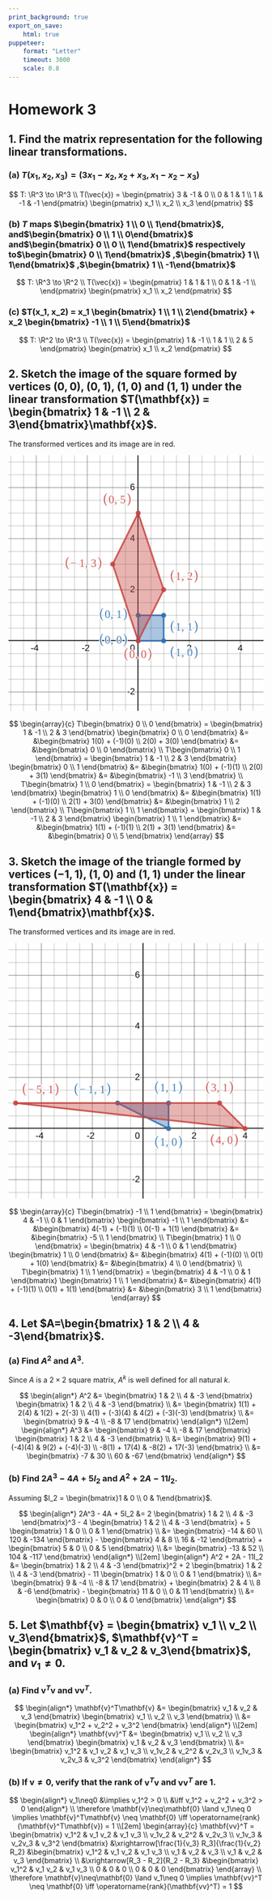 ```yaml
---
print_background: true
export_on_save:
    html: true
puppeteer:
    format: "Letter"
    timeout: 3000
    scale: 0.8
---
```


# Homework 3

## 1. Find the matrix representation for the following linear transformations.


### (a) $T(x_1, x_2, x_3) = (3x_1 - x_2, x_2 + x_3, x_1 - x_2 - x_3)$

$$
T: \R^3 \to \R^3 \\
T(\vec{x}) =
\begin{pmatrix}
    3 & -1 & 0 \\
    0 & 1 & 1 \\
    1 & -1 & -1
\end{pmatrix}
\begin{pmatrix}
    x_1 \\ x_2 \\ x_3
\end{pmatrix}
$$


### (b) $T$ maps $\begin{bmatrix}    1 \\ 0 \\ 1\end{bmatrix}$, and$\begin{bmatrix}    0 \\ 1 \\ 0\end{bmatrix}$ and$\begin{bmatrix}    0 \\ 0 \\ 1\end{bmatrix}$ respectively to$\begin{bmatrix}    0 \\ 1\end{bmatrix}$ ,$\begin{bmatrix}    1 \\ 1\end{bmatrix}$ ,$\begin{bmatrix}    1 \\ -1\end{bmatrix}$

$$
T: \R^3 \to \R^2 \\
T(\vec{x}) =
\begin{pmatrix}
    1 & 1 & 1 \\
    0 & 1 & -1 \\
\end{pmatrix}
\begin{pmatrix}
    x_1 \\ x_2
\end{pmatrix}
$$


### (c\) $T(x_1, x_2) = x_1 \begin{bmatrix}    1 \\ 1 \\ 2\end{bmatrix} + x_2 \begin{bmatrix}    -1 \\ 1 \\ 5\end{bmatrix}$

$$
T: \R^2 \to \R^3 \\
T(\vec{x}) =
\begin{pmatrix}
    1 & -1 \\
    1 & 1 \\
    2 & 5
\end{pmatrix}
\begin{pmatrix}
    x_1 \\ x_2
\end{pmatrix}
$$


##  2. Sketch the image of the square formed by vertices $(0, 0)$, $(0, 1)$, $(1, 0)$ and $(1, 1)$ under the linear transformation $T(\mathbf{x}) = \begin{bmatrix} 1 & -1 \\ 2 & 3\end{bmatrix}\mathbf{x}$.

The transformed vertices and its image are in red.

![](../assets/hw3_q2_plot.svg)

$$
\begin{array}{c}
    T\begin{bmatrix}
        0 \\ 0
    \end{bmatrix} =
    \begin{bmatrix}
        1 & -1 \\
        2 & 3
    \end{bmatrix}
    \begin{bmatrix}
        0 \\ 0
    \end{bmatrix}
    &=
    &\begin{bmatrix}
        1(0) + (-1)(0) \\
        2(0) + 3(0)
    \end{bmatrix}
    &=
    &\begin{bmatrix}
        0 \\ 0
    \end{bmatrix}
    \\
    T\begin{bmatrix}
        0 \\ 1
    \end{bmatrix} =
    \begin{bmatrix}
        1 & -1 \\
        2 & 3
    \end{bmatrix}
    \begin{bmatrix}
        0 \\ 1
    \end{bmatrix}
    &=
    &\begin{bmatrix}
        1(0) + (-1)(1) \\
        2(0) + 3(1)
    \end{bmatrix}
    &=
    &\begin{bmatrix}
        -1 \\ 3
    \end{bmatrix}
    \\
    T\begin{bmatrix}
        1 \\ 0
    \end{bmatrix} =
    \begin{bmatrix}
        1 & -1 \\
        2 & 3
    \end{bmatrix}
    \begin{bmatrix}
        1 \\ 0
    \end{bmatrix}
    &=
    &\begin{bmatrix}
        1(1) + (-1)(0) \\
        2(1) + 3(0)
    \end{bmatrix}
    &=
    &\begin{bmatrix}
        1 \\ 2
    \end{bmatrix}
    \\
    T\begin{bmatrix}
        1 \\ 1
    \end{bmatrix} =
    \begin{bmatrix}
        1 & -1 \\
        2 & 3
    \end{bmatrix}
    \begin{bmatrix}
        1 \\ 1
    \end{bmatrix}
    &=
    &\begin{bmatrix}
        1(1) + (-1)(1) \\
        2(1) + 3(1)
    \end{bmatrix}
    &=
    &\begin{bmatrix}
        0 \\ 5
    \end{bmatrix}
\end{array}
$$

##  3. Sketch the image of the triangle formed by vertices $(-1, 1)$, $(1, 0)$ and $(1, 1)$ under the linear transformation $T(\mathbf{x}) = \begin{bmatrix} 4 & -1 \\ 0 & 1\end{bmatrix}\mathbf{x}$.

The transformed vertices and its image are in red.

![](../assets/hw3_q3_plot.svg)

$$
\begin{array}{c}
    T\begin{bmatrix}
        -1 \\ 1
    \end{bmatrix} =
    \begin{bmatrix}
        4 & -1 \\
        0 & 1
    \end{bmatrix}
    \begin{bmatrix}
        -1 \\ 1
    \end{bmatrix}
    &=
    &\begin{bmatrix}
        4(-1) + (-1)(1) \\
        0(-1) + 1(1)
    \end{bmatrix}
    &=
    &\begin{bmatrix}
        -5 \\ 1
    \end{bmatrix}
    \\
    T\begin{bmatrix}
        1 \\ 0
    \end{bmatrix} =
    \begin{bmatrix}
        4 & -1 \\
        0 & 1
    \end{bmatrix}
    \begin{bmatrix}
        1 \\ 0
    \end{bmatrix}
    &=
    &\begin{bmatrix}
        4(1) + (-1)(0) \\
        0(1) + 1(0)
    \end{bmatrix}
    &=
    &\begin{bmatrix}
        4 \\ 0
    \end{bmatrix}
    \\
    T\begin{bmatrix}
        1 \\ 1
    \end{bmatrix} =
    \begin{bmatrix}
        4 & -1 \\
        0 & 1
    \end{bmatrix}
    \begin{bmatrix}
        1 \\ 1
    \end{bmatrix}
    &=
    &\begin{bmatrix}
        4(1) + (-1)(1) \\
        0(1) + 1(1)
    \end{bmatrix}
    &=
    &\begin{bmatrix}
        3 \\ 1
    \end{bmatrix}
\end{array}
$$


## 4. Let $A=\begin{bmatrix} 1 & 2 \\ 4 & -3\end{bmatrix}$.

### (a) Find $A^2$ and $A^3$.

Since $A$ is a $2\times 2$ square matrix, $A^k$ is well defined for all natural $k$.

$$
\begin{align*}
    A^2 &= \begin{bmatrix}
        1 & 2 \\
        4 & -3
    \end{bmatrix}
    \begin{bmatrix}
        1 & 2 \\
        4 & -3
    \end{bmatrix}
    \\
    &= \begin{bmatrix}
        1(1) + 2(4) & 1(2) + 2(-3) \\
        4(1) + (-3)(4) & 4(2) + (-3)(-3)
    \end{bmatrix}
    \\
    &= \begin{bmatrix}
        9 & -4 \\
        -8 & 17
    \end{bmatrix}
\end{align*}
\\[2em]
\begin{align*}
    A^3 &=
    \begin{bmatrix}
        9 & -4 \\
    -8 & 17
    \end{bmatrix}
    \begin{bmatrix}
        1 & 2 \\
        4 & -3
    \end{bmatrix}
    \\
    &= \begin{bmatrix}
        9(1) + (-4)(4) & 9(2) + (-4)(-3) \\
        -8(1) + 17(4) & -8(2) + 17(-3)
    \end{bmatrix}
    \\
    &= \begin{bmatrix}
        -7 & 30 \\
        60 & -67
    \end{bmatrix}
\end{align*}
$$


### (b) Find $2A^3 - 4A + 5I_2$ and $A^2 + 2A - 11I_2$.

Assuming $I_2 = \begin{bmatrix}1 & 0 \\ 0 & 1\end{bmatrix}$.

$$
\begin{align*}
    2A^3 - 4A + 5I_2
    &= 2 \begin{bmatrix}
        1 & 2 \\
        4 & -3
    \end{bmatrix}^3
    - 4 \begin{bmatrix}
        1 & 2 \\
        4 & -3
    \end{bmatrix}
    + 5 \begin{bmatrix}
        1 & 0 \\
        0 & 1
    \end{bmatrix}
    \\
    &= \begin{bmatrix}
        -14 & 60 \\
        120 & -134
    \end{bmatrix}
    - \begin{bmatrix}
        4 & 8 \\
        16 & -12
    \end{bmatrix}
    + \begin{bmatrix}
        5 & 0 \\
        0 & 5
    \end{bmatrix}
    \\
    &= \begin{bmatrix}
        -13 & 52 \\
        104 & -117
    \end{bmatrix}
\end{align*}
\\[2em]
\begin{align*}
    A^2 + 2A - 11I_2
    &= \begin{bmatrix}
        1 & 2 \\
        4 & -3
    \end{bmatrix}^2
    + 2 \begin{bmatrix}
        1 & 2 \\
        4 & -3
    \end{bmatrix}
    - 11 \begin{bmatrix}
        1 & 0 \\
        0 & 1
    \end{bmatrix}
    \\
    &= \begin{bmatrix}
        9 & -4 \\
        -8 & 17
    \end{bmatrix}
    + \begin{bmatrix}
        2 & 4 \\
        8 & -6
    \end{bmatrix}
    - \begin{bmatrix}
        11 & 0 \\
        0 & 11
    \end{bmatrix}
    \\
    &= \begin{bmatrix}
        0 & 0 \\
        0 & 0
    \end{bmatrix}
\end{align*}
$$


## 5. Let $\mathbf{v} = \begin{bmatrix}    v_1 \\ v_2 \\ v_3\end{bmatrix}$, $\mathbf{v}^T = \begin{bmatrix}    v_1 & v_2 & v_3\end{bmatrix}$, and $v_1 \neq 0$.

### (a) Find $\mathbf{v}^T\mathbf{v}$ and $\mathbf{vv}^T$.

$$
\begin{align*}
    \mathbf{v}^T\mathbf{v} &= \begin{bmatrix}
        v_1 & v_2 & v_3
    \end{bmatrix}
    \begin{bmatrix}
        v_1 \\ v_2 \\ v_3
    \end{bmatrix}
    \\
    &= \begin{bmatrix}
       v_1^2 + v_2^2 + v_3^2
    \end{bmatrix}
\end{align*}
\\[2em]
\begin{align*}
    \mathbf{vv}^T &= \begin{bmatrix}
        v_1 \\ v_2 \\ v_3
    \end{bmatrix}
    \begin{bmatrix}
        v_1 & v_2 & v_3
    \end{bmatrix}
    \\
    &= \begin{bmatrix}
        v_1^2 & v_1 v_2 & v_1 v_3 \\
        v_1v_2 & v_2^2 & v_2v_3 \\
        v_1v_3 & v_2v_3 & v_3^2
    \end{bmatrix}
\end{align*}
$$

### (b) If $\mathbf{v}\neq\mathbf{0}$, verify that the rank of $\mathbf{v}^T\mathbf{v}$ and $\mathbf{vv}^T$ are $1$.

$$
\begin{align*}
    v_1\neq0 &\implies v_1^2 > 0 \\
    &\iff v_1^2 + v_2^2 + v_3^2 > 0
\end{align*}
\\
\therefore \mathbf{v}\neq\mathbf{0}
\land v_1\neq 0 \implies
\mathbf{v}^T\mathbf{v} \neq \mathbf{0} \iff
\operatorname{rank}(\mathbf{v}^T\mathbf{v}) = 1
\\[2em]
\begin{array}{c}
    \mathbf{vv}^T = \begin{bmatrix}
        v_1^2 & v_1 v_2 & v_1 v_3 \\
        v_1v_2 & v_2^2 & v_2v_3 \\
        v_1v_3 & v_2v_3 & v_3^2
    \end{bmatrix}
    &\xrightarrow[\frac{1}{v_3} R_3]{\frac{1}{v_2} R_2}
    &\begin{bmatrix}
        v_1^2 & v_1 v_2 & v_1 v_3 \\
        v_1 & v_2 & v_3 \\
        v_1 & v_2 & v_3
    \end{bmatrix}
    \\
    &\xrightarrow[R_3 - R_2]{R_2 - R_3}
    &\begin{bmatrix}
        v_1^2 & v_1 v_2 & v_1 v_3 \\
        0 & 0 & 0 \\
        0 & 0 & 0
    \end{bmatrix}
\end{array}
\\
\therefore \mathbf{v}\neq\mathbf{0}
\land v_1\neq 0 \implies
\mathbf{vv}^T \neq \mathbf{0} \iff
\operatorname{rank}(\mathbf{vv}^T) = 1
$$

